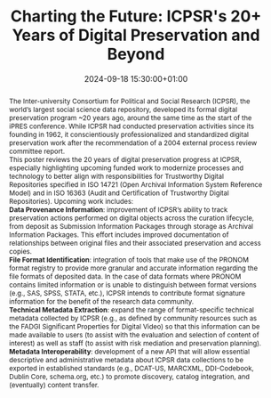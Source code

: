 ---
abstract: 'The Inter-university Consortium for Political and Social Research (ICPSR),
  the world’s largest social science data repository, developed its formal digital
  preservation program ~20 years ago, around the same time as the start of the iPRES
  conference.  While ICPSR had conducted preservation activities since its founding
  in 1962, it conscientiously professionalized and standardized digital preservation
  work after the recommendation of a 2004 external process review committee report.


  This poster reviews the 20 years of digital preservation progress at ICPSR, especially
  highlighting upcoming funded work to modernize processes and technology to better
  align with responsibilities for Trustworthy Digital Repositories specified in ISO
  14721 (Open Archival Information System Reference Model) and in ISO 16363 (Audit
  and Certification of Trustworthy Digital Repositories).  Upcoming work includes:


  **Data Provenance Information**: improvement of ICPSR’s ability to track preservation
  actions performed on digital objects across the curation lifecycle, from deposit
  as Submission Information Packages through storage as Archival Information Packages.
  This effort includes improved documentation of relationships between original files
  and their associated preservation and access copies.



  **File Format Identification**: integration of tools that make use of the PRONOM
  format registry to provide more granular and accurate information regarding the
  file formats of deposited data. In the case of data formats where PRONOM contains
  limited information or is unable to distinguish between format versions (e.g., SAS,
  SPSS, STATA, etc.), ICPSR intends to contribute format signature information for
  the benefit of the research data community.



  **Technical Metadata Extraction**: expand the range of format-specific technical
  metadata collected by ICPSR (e.g., as defined by community resources such as the
  FADGI Significant Properties for Digital Video) so that this information can be
  made available to users (to assist with the evaluation and selection of content
  of interest) as well as staff (to assist with risk mediation and preservation planning).



  **Metadata Interoperability**: development of a new API that will allow essential
  descriptive and administrative metadata about ICPSR data collections to be exported
  in established standards (e.g., DCAT-US, MARCXML, DDI-Codebook, Dublin Core, schema.org,
  etc.) to promote discovery, catalog integration, and (eventually) content transfer.'
creators:
- Jared Lyle
- Mike Shallcross
date: 2024-09-18 15:30:00+01:00
document_url: https://drive.google.com/file/d/1P_EJicXlQT4AhWW-6wyw5iODYWw0Uahr/view?usp=drive_link
grand_parent: iPRES
institutions: []
keywords:
- approaches to preservation
- start 2 preserve
landing_page_url: https://zenodo.org/records/13704260
language: eng
layout: publication
license: Creative Commons Attribution 4.0 (CC-BY-4.0)
notes_url: ''
parent: iPRES 2024
publication_type: poster
size: null
slides_url: ''
source_name: iPRES
stream_url: ''
title: 'Charting the Future: ICPSR''s 20+ Years of Digital Preservation and Beyond'
year: 2024
---
